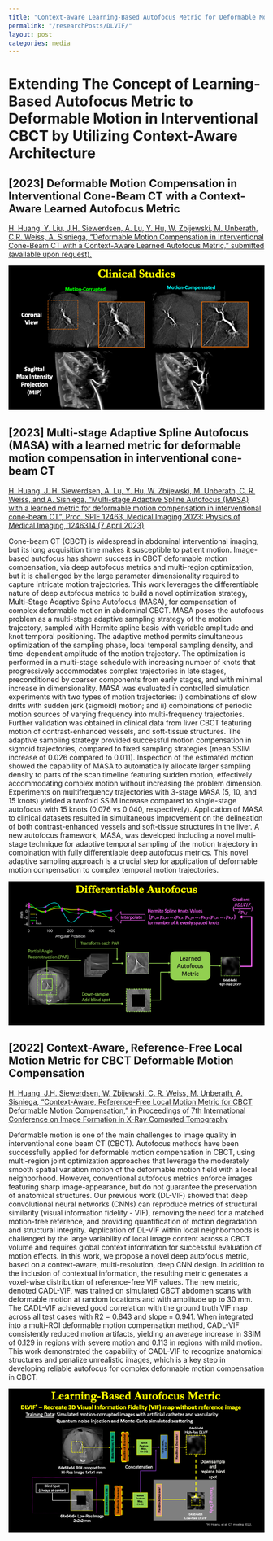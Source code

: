 ```yaml
---
title: "Context-aware Learning-Based Autofocus Metric for Deformable Motion in Interventional CBCT"
permalink: "/researchPosts/DLVIF/"
layout: post
categories: media
---
```


# Extending The Concept of Learning-Based Autofocus Metric to Deformable Motion in Interventional CBCT by Utilizing Context-Aware Architecture

## [2023] Deformable Motion Compensation in Interventional Cone-Beam CT with a Context-Aware Learned Autofocus Metric

[H. Huang, Y. Liu, J.H. Siewerdsen, A. Lu, Y. Hu, W. Zbijewski, M. Unberath, C.R. Weiss, A. Sisniega, “Deformable Motion Compensation in Interventional Cone-Beam CT with a Context-Aware Learned Autofocus Metric,” submitted (available upon request).]()

<p align='center'>
  <img src="/researchPosts/DefDLVIF/images/clinicalCase.png" alt="Rigid Motion Compensation on Cadaver Head" title="LDSDE Results" style="zoom:100%;">
</p>


## [2023] Multi-stage Adaptive Spline Autofocus (MASA) with a learned metric for deformable motion compensation in interventional cone-beam CT

[H. Huang, J. H. Siewerdsen, A. Lu, Y. Hu, W. Zbijewski, M. Unberath, C. R. Weiss, and A. Sisniega, “Multi-stage Adaptive Spline Autofocus (MASA) with a learned metric for deformable motion compensation in interventional cone-beam CT”, Proc. SPIE 12463, Medical Imaging 2023: Physics of Medical Imaging, 1246314 (7 April 2023)](https://doi.org/10.1117/12.2654361)

Cone-beam CT (CBCT) is widespread in abdominal interventional imaging, but its long acquisition time makes it susceptible to patient motion. Image-based autofocus has shown success in CBCT deformable motion compensation, via deep autofocus metrics and multi-region optimization, but it is challenged by the large parameter dimensionality required to capture intricate motion trajectories. This work leverages the differentiable nature of deep autofocus metrics to build a novel optimization strategy, Multi-Stage Adaptive Spine Autofocus (MASA), for compensation of complex deformable motion in abdominal CBCT. MASA poses the autofocus problem as a multi-stage adaptive sampling strategy of the motion trajectory, sampled with Hermite spline basis with variable amplitude and knot temporal positioning. The adaptive method permits simultaneous optimization of the sampling phase, local temporal sampling density, and time-dependent amplitude of the motion trajectory. The optimization is performed in a multi-stage schedule with increasing number of knots that progressively accommodates complex trajectories in late stages, preconditioned by coarser components from early stages, and with minimal increase in dimensionality. MASA was evaluated in controlled simulation experiments with two types of motion trajectories: i) combinations of slow drifts with sudden jerk (sigmoid) motion; and ii) combinations of periodic motion sources of varying frequency into multi-frequency trajectories. Further validation was obtained in clinical data from liver CBCT featuring motion of contrast-enhanced vessels, and soft-tissue structures. The adaptive sampling strategy provided successful motion compensation in sigmoid trajectories, compared to fixed sampling strategies (mean SSIM increase of 0.026 compared to 0.011). Inspection of the estimated motion showed the capability of MASA to automatically allocate larger sampling density to parts of the scan timeline featuring sudden motion, effectively accommodating complex motion without increasing the problem dimension. Experiments on multifrequency trajectories with 3-stage MASA (5, 10, and 15 knots) yielded a twofold SSIM increase compared to single-stage autofocus with 15 knots (0.076 vs 0.040, respectively). Application of MASA to clinical datasets resulted in simultaneous improvement on the delineation of both contrast-enhanced vessels and soft-tissue structures in the liver. A new autofocus framework, MASA, was developed including a novel multi-stage technique for adaptive temporal sampling of the motion trajectory in combination with fully differentiable deep autofocus metrics. This novel adaptive sampling approach is a crucial step for application of deformable motion compensation to complex temporal motion trajectories.

<p align='center'>
  <img src="/researchPosts/DefDLVIF/images/autofocus.png" alt="Rigid Motion Compensation on Cadaver Head" title="LDSDE Results" style="zoom:100%;">
</p>

## [2022] Context-Aware, Reference-Free Local Motion Metric for CBCT Deformable Motion Compensation

[H. Huang, J.H. Siewerdsen, W. Zbijewski, C. R. Weiss, M. Unberath, A. Sisniega, “Context-Aware, Reference-Free Local Motion Metric for CBCT Deformable Motion Compensation,” in Proceedings of 7th International Conference on Image Formation in X-Ray Computed Tomography](https://doi.org/10.1117/12.2646857) 

Deformable motion is one of the main challenges to image quality in interventional cone beam CT (CBCT). Autofocus methods have been successfully applied for deformable motion compensation in CBCT, using multi-region joint optimization approaches that leverage the moderately smooth spatial variation motion of the deformable motion field with a local neighborhood. However, conventional autofocus metrics enforce images featuring sharp image-appearance, but do not guarantee the preservation of anatomical structures. Our previous work (DL-VIF) showed that deep convolutional neural networks (CNNs) can reproduce metrics of structural similarity (visual information fidelity - VIF), removing the need for a matched motion-free reference, and providing quantification of motion degradation and structural integrity. Application of DL-VIF within local neighborhoods is challenged by the large variability of local image content across a CBCT volume and requires global context information for successful evaluation of motion effects. In this work, we propose a novel deep autofocus metric, based on a context-aware, multi-resolution, deep CNN design. In addition to the inclusion of contextual information, the resulting metric generates a voxel-wise distribution of reference-free VIF values. The new metric, denoted CADL-VIF, was trained on simulated CBCT abdomen scans with deformable motion at random locations and with amplitude up to 30 mm. The CADL-VIF achieved good correlation with the ground truth VIF map across all test cases with R2 = 0.843 and slope = 0.941. When integrated into a multi-ROI deformable motion compensation method, CADL-VIF consistently reduced motion artifacts, yielding an average increase in SSIM of 0.129 in regions with severe motion and 0.113 in regions with mild motion. This work demonstrated the capability of CADL-VIF to recognize anatomical structures and penalize unrealistic images, which is a key step in developing reliable autofocus for complex deformable motion compensation in CBCT.

<p align='center'>
  <img src="/researchPosts/DefDLVIF/images/network.png" alt="Rigid Motion Compensation on Cadaver Head" title="LDSDE Results" style="zoom:100%;">
</p>



